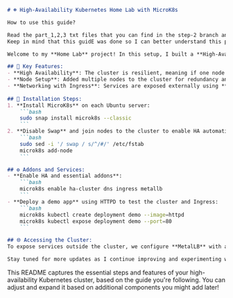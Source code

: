 
```markdown
# ☸️ High-Availability Kubernetes Home Lab with MicroK8s

How to use this guide?

Read the part_1,2,3 txt files that you can find in the step-2 branch and they will lead you.
Keep in mind that this guidE was done so I can better understand this project and to share with you the experience of building a microk8s cluster. ENJOY

Welcome to my **Home Lab** project! In this setup, I built a **High-Availability (HA) Kubernetes cluster** using **[MicroK8s](https://microk8s.io)** on **Ubuntu Server 24.04 LTS**. This lab is ideal for experimenting with Kubernetes in a small-scale environment. Here's a quick overview of what you'll find:

## 🔧 Key Features:
- **High Availability**: The cluster is resilient, meaning if one node goes down, the others keep running. We use a minimum of 3 nodes for this.
- **Node Setup**: Added multiple nodes to the cluster for redundancy and load balancing.
- **Networking with Ingress**: Services are exposed externally using **MetalLB** and **Nginx Ingress**.
  
## 🚀 Installation Steps:
1. **Install MicroK8s** on each Ubuntu server:
    ```bash
    sudo snap install microk8s --classic
    ```
2. **Disable Swap** and join nodes to the cluster to enable HA automatically:
    ```bash
    sudo sed -i '/ swap / s/^/#/' /etc/fstab
    microk8s add-node
    ```

## ⚙️ Addons and Services:
- **Enable HA and essential addons**:
    ```bash
    microk8s enable ha-cluster dns ingress metallb
    ```
- **Deploy a demo app** using HTTPD to test the cluster and Ingress:
    ```bash
    microk8s kubectl create deployment demo --image=httpd
    microk8s kubectl expose deployment demo --port=80
    ```

## 🌐 Accessing the Cluster:
To expose services outside the cluster, we configure **MetalLB** with a range of IPs and use **Ingress** for routing traffic. 

Stay tuned for more updates as I continue improving and experimenting with this home lab! 🎉
```

This README captures the essential steps and features of your high-availability Kubernetes cluster, based on the guide you're following. You can adjust and expand it based on additional components you might add later!

